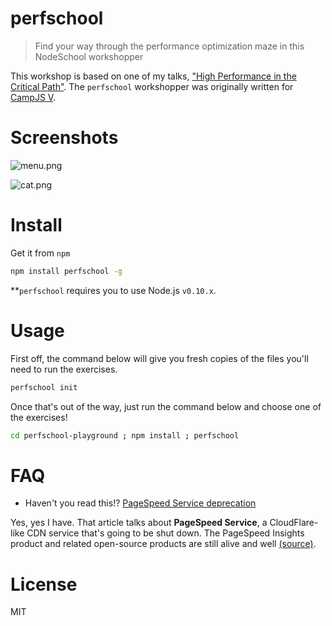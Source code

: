 # perfschool

> Find your way through the performance optimization maze in this NodeSchool workshopper

This workshop is based on one of my talks, ["High Performance in the Critical Path"][3]. The `perfschool` workshopper was originally written for [CampJS V][4].

# Screenshots

![menu.png][1]

![cat.png][2]

# Install

Get it from `npm`

```bash
npm install perfschool -g
```

**`perfschool` requires you to use Node.js `v0.10.x`.

# Usage

First off, the command below will give you fresh copies of the files you'll need to run the exercises.

```bash
perfschool init
```

Once that's out of the way, just run the command below and choose one of the exercises!

```bash
cd perfschool-playground ; npm install ; perfschool
```

# FAQ

- Haven't you read this!? [PageSpeed Service deprecation][5]

Yes, yes I have. That article talks about **PageSpeed Service**, a CloudFlare-like CDN service that's going to be shut down. The PageSpeed Insights product and related open-source products are still alive and well [(source)][6].

# License

MIT

[1]: https://github.com/bevacqua/perfschool/blob/master/resources/menu.png
[2]: https://github.com/bevacqua/perfschool/blob/master/resources/cat.png
[3]: https://speakerdeck.com/bevacqua/high-performance-in-the-critical-path
[4]: http://v.campjs.com/#high-performance
[5]: https://developers.google.com/speed/pagespeed/service/Deprecation
[6]: https://news.ycombinator.com/item?id=9500195
